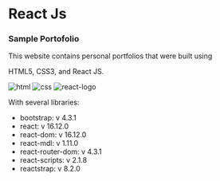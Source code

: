 <h1>React Js </h1>
<h3>Sample Portofolio</h3>
This website contains personal portfolios that were built using 
<p>HTML5, CSS3, and React JS. 

![html](https://user-images.githubusercontent.com/28913705/81489429-78a8b880-929f-11ea-8753-419bfdf3237c.png)
![css](https://user-images.githubusercontent.com/28913705/81489431-7e9e9980-929f-11ea-8356-a2020000167d.png)
![react-logo](https://user-images.githubusercontent.com/28913705/81489433-83fbe400-929f-11ea-9bde-62dd9b37c98c.png)
</p>
<p>With several libraries:</p>
<ul>
 <li>bootstrap: v 4.3.1</li>
 <li>react: v 16.12.0</li>
 <li>react-dom: v 16.12.0</li>
 <li>react-mdl: v 1.11.0</li>
 <li>react-router-dom: v 4.3.1</li>
 <li>react-scripts: v 2.1.8</li>
 <li>reactstrap: v 8.2.0</li>
 
 </ul>
